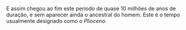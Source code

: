 ﻿E assim chegou ao fim este período de quase 10 milhões de anos de duração, e sem aparecer ainda o ancestral do homem. Este é o tempo usualmente designado como o *Plioceno.*